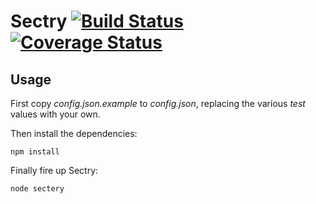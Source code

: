 # Sectry [![Build Status](https://travis-ci.org/earldouglas/sectery.svg?branch=master)](https://travis-ci.org/earldouglas/sectery) [![Coverage Status](https://coveralls.io/repos/earldouglas/sectery/badge.png)](https://coveralls.io/r/earldouglas/sectery)

## Usage

First copy *config.json.example* to *config.json*, replacing the various *test* values with your own.

Then install the dependencies:

```
npm install
```

Finally fire up Sectry:

```
node sectery
```
